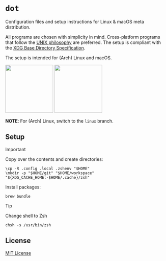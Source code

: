 # `dot`

Configuration files and setup instructions for Linux & macOS meta distribution.

All programs are chosen with simplicity in mind. Cross-platform programs that follow the
[UNIX philosophy][unix] are preferred. The setup is compliant with the
[XDG Base Directory Specification][xdg].

The setup is intended for (Arch) Linux and macOS.

<p float="left">
  <img src="https://wiki.installgentoo.com/images/f/f9/Arch-linux-logo.png" width="150px" height="150px"/>
  <img src="https://upload.wikimedia.org/wikipedia/commons/9/95/Homebrew_logo.svg" width="150px" height="150px" />
</p>

**NOTE**: For (Arch) Linux, switch to the `linux` branch.

## Setup

> [!IMPORTANT]
> Copy over the contents and create directories:
>
> ```console
> \cp -R .config .local .zshenv "$HOME"
> \mkdir -p "$HOME/git" "$HOME/workspace" "${XDG_CACHE_HOME:-$HOME/.cache}/zsh"
> ```
>
> Install packages:
>
> ```console
> brew bundle
> ```

> [!TIP]
> Change shell to Zsh
>
> ```console
> chsh -s /usr/bin/zsh
> ```

## License

[MIT License][license]

[unix]: https://en.wikipedia.org/wiki/Unix_philosophy
[xdg]: https://specifications.freedesktop.org/basedir-spec/basedir-spec-latest.html
[license]: LICENSE
